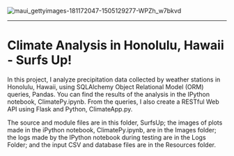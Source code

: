 
![maui_gettyimages-181172047-1505129277-WPZh_w7bkvd](https://github.com/njgeorge000158/sqlalchemy-challenge/assets/137228821/bc343ff2-cbda-4439-9a39-e539ff67c460)

----

# Climate Analysis in Honolulu, Hawaii - Surfs Up!

In this project, I analyze precipitation data collected by weather stations in Honolulu, Hawaii, using SQLAlchemy Object Relational Model (ORM) queries, Pandas.  You can find the results of the analysis in the IPython notebook, ClimatePy.ipynb.  From the queries, I also create a RESTful Web API using Flask and Python, ClimateApp.py.

The source and module files are in this folder, SurfsUp; the images of plots made in the iPython notebook, ClimatePy.ipynb, are in the Images folder; the logs made by the IPython notebook during testing are in the Logs Folder; and the input CSV and database files are in the Resources folder.
